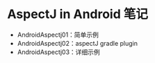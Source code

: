 # AspectJ in Android 笔记

- AndroidAspectj01：简单示例
- AndroidAspectj02：aspectJ gradle plugin
- AndroidAspectj03：详细示例